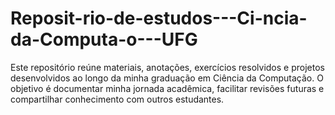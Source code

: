# Reposit-rio-de-estudos---Ci-ncia-da-Computa-o---UFG
Este repositório reúne materiais, anotações, exercícios resolvidos e projetos desenvolvidos ao longo da minha graduação em Ciência da Computação. O objetivo é documentar minha jornada acadêmica, facilitar revisões futuras e compartilhar conhecimento com outros estudantes.
